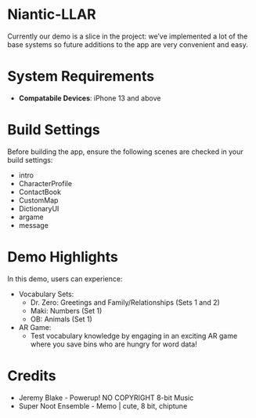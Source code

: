 # Niantic-LLAR
Currently our demo is a slice in the project: we’ve implemented a lot of the base systems so future additions to the app are very convenient and easy. 

# System Requirements
- **Compatabile Devices**: iPhone 13 and above

# Build Settings
Before building the app, ensure the following scenes are checked in your build settings:
 - intro
 - CharacterProfile
 - ContactBook
 - CustomMap
 - DictionaryUI
 - argame
 - message

# Demo Highlights
In this demo, users can experience:
  - Vocabulary Sets:
    - Dr. Zero: Greetings and Family/Relationships (Sets 1 and 2)
    - Maki: Numbers (Set 1)
    - OB: Animals (Set 1)
  - AR Game:
    - Test vocabulary knowledge by engaging in an exciting AR game where you save bins who are hungry for word data!
   
# Credits 
- Jeremy Blake - Powerup!  NO COPYRIGHT 8-bit Music
- Super Noot Ensemble - Memo | cute, 8 bit, chiptune 
